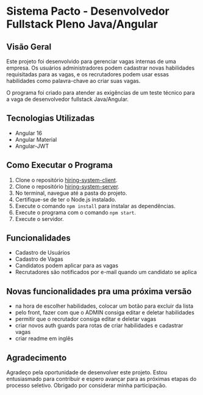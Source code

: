 # Sistema Pacto - Desenvolvedor Fullstack Pleno Java/Angular

## Visão Geral

Este projeto foi desenvolvido para gerenciar vagas internas de uma empresa. Os usuários administradores podem cadastrar novas habilidades requisitadas para as vagas, e os recrutadores podem usar essas habilidades como palavra-chave ao criar suas vagas.

O programa foi criado para atender as exigências de um teste técnico para a vaga de desenvolvedor fullstack Java/Angular.

## Tecnologias Utilizadas

- Angular 16
- Angular Material
- Angular-JWT

## Como Executar o Programa

1. Clone o repositório [hiring-system-client](https://github.com/AlexandreNoguez/hiring-system-client).
2. Clone o repositório [hiring-system-server](https://github.com/AlexandreNoguez/hiring-system-server).
3. No terminal, navegue até a pasta do projeto.
4. Certifique-se de ter o Node.js instalado.
5. Execute o comando `npm install` para instalar as dependências.
6. Execute o programa com o comando `npm start`.
7. Execute o servidor.

## Funcionalidades

- Cadastro de Usuários
- Cadastro de Vagas
- Candidatos podem aplicar para as vagas
- Recrutadores são notificados por e-mail quando um candidato se aplica

## Novas funcionalidades pra uma próxima versão
- na hora de escolher habilidades, colocar um botão para excluir da lista
- pelo front, fazer com que o ADMIN consiga editar e deletar habilidades
- permitir que o recrutador consiga editar e deletar vagas
- criar novos auth guards para rotas de criar habilidades e cadastrar vagas
- criar readme em inglês

## Agradecimento

Agradeço pela oportunidade de desenvolver este projeto. Estou entusiasmado para contribuir e espero avançar para as próximas etapas do processo seletivo. Obrigado por considerar minha participação.
